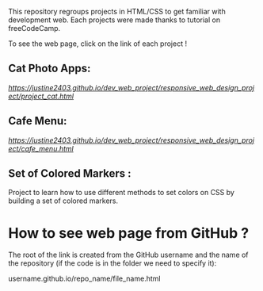 This repository regroups projects in HTML/CSS to get familiar with development web. Each projects were made thanks to tutorial on freeCodeCamp.

To see the web page, click on the link of each project !

## Cat Photo Apps: 
*https://justine2403.github.io/dev_web_project/responsive_web_design_project/project_cat.html*

## Cafe Menu:
*https://justine2403.github.io/dev_web_project/responsive_web_design_project/cafe_menu.html*

## Set of Colored Markers :
Project to learn how to use different methods to set colors on CSS by building a set of colored markers.

# How to see web page from GitHub ?
The root of the link is created from the GitHub username and the name of the repository (if the code is in the folder we need to specify it):

username.github.io/repo_name/file_name.html

